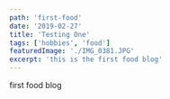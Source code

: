 ```yaml
---
path: 'first-food'
date: '2019-02-27'
title: 'Testing One'
tags: ['hobbies', 'food']
featuredImage: './IMG_0381.JPG'
excerpt: 'this is the first food blog'
---
```


first food blog
